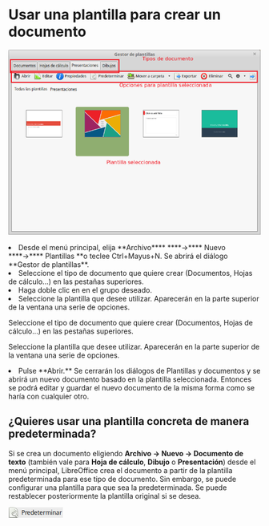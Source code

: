 
# Usar una plantilla para crear un documento

![](https://raw.githubusercontent.com/catedu/libreOffice-la-suite-ofimatica-libre/master/img/Gestor_de_plantillas_218.png)
<li>
Desde el menú principal, elija **Archivo**** ****→**** Nuevo ****→**** Plantillas **o teclee Ctrl+Mayus+N. Se abrirá el diálogo **Gestor de plantillas**.<br />
</li>
<li>
Seleccione el tipo de documento que quiere crear (Documentos, Hojas de cálculo...) en las pestañas superiores.
</li>
<li>
Haga doble clic en en el grupo deseado.
</li>
<li>
Seleccione la plantilla que desee utilizar. Aparecerán en la parte superior de la ventana una serie de opciones.
</li>

Seleccione el tipo de documento que quiere crear (Documentos, Hojas de cálculo...) en las pestañas superiores.

Seleccione la plantilla que desee utilizar. Aparecerán en la parte superior de la ventana una serie de opciones.

<li>
Pulse **Abrir.** Se cerrarán los diálogos de Plantillas y documentos y se abrirá un nuevo documento basado en la plantilla seleccionada. Entonces se podrá editar y guardar el nuevo documento de la misma forma como se haría con cualquier otro.
</li>

## ¿Quieres usar una plantilla concreta de manera predeterminada?

Si se crea un documento eligiendo **Archivo ****→**** Nuevo ****→**** Documento de texto** (también vale para **Hoja de cálculo**, **Dibujo** o **Presentación**) desde el menú principal, LibreOffice crea el documento a partir de la plantilla predeterminada para ese tipo de documento. Sin embargo, se puede configurar una plantilla para que sea la predeterminada. Se puede restablecer posteriormente la plantilla original si se desea.

![](https://raw.githubusercontent.com/catedu/libreOffice-la-suite-ofimatica-libre/master/img/Seleccion_226.png)
